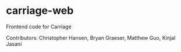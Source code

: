 # carriage-web
Frontend code for Carriage

Contributors: Christopher Hansen, Bryan Graeser, Matthew Guo, Kinjal Jasani
